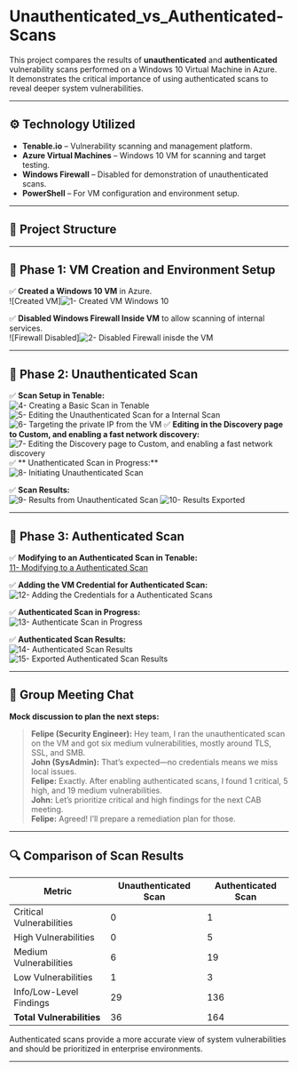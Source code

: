 # Unauthenticated_vs_Authenticated-Scans

This project compares the results of **unauthenticated** and **authenticated** vulnerability scans performed on a Windows 10 Virtual Machine in Azure.  
It demonstrates the critical importance of using authenticated scans to reveal deeper system vulnerabilities.

---

## ⚙️ Technology Utilized
- **Tenable.io** – Vulnerability scanning and management platform.
- **Azure Virtual Machines** – Windows 10 VM for scanning and target testing.
- **Windows Firewall** – Disabled for demonstration of unauthenticated scans.
- **PowerShell** – For VM configuration and environment setup.

---

## 📁 Project Structure

---

## 📝 Phase 1: VM Creation and Environment Setup
✅ **Created a Windows 10 VM** in Azure.  
![Created VM]![1- Created VM Windows 10](https://github.com/user-attachments/assets/2b6ef14b-5b2e-4a85-9918-d00c37218091)


✅ **Disabled Windows Firewall Inside VM** to allow scanning of internal services.  
![Firewall Disabled]![2- Disabled Firewall inisde the VM](https://github.com/user-attachments/assets/21b311a4-bbde-457a-ab61-63ddc67735fc)

---

## 📝 Phase 2: Unauthenticated Scan
✅ **Scan Setup in Tenable:**  
![4- Creating a Basic Scan in Tenable](https://github.com/user-attachments/assets/e65efcf7-e47d-4ac7-b62e-dd21c48279e4)
 ![5- Editing the Unauthenticated Scan for a Internal Scan](https://github.com/user-attachments/assets/ca9433b0-0f77-4ce8-b5f8-5a474f42c62a)
  ![6- Targeting the private IP from the VM](https://github.com/user-attachments/assets/5de6cb22-f2f5-4bff-afd5-50737229dd09)
  ✅ **Editing in the Discovery page to Custom, and enabling a fast network discovery:**
  ![7- Editing the Discovery page to Custom, and enabling a fast network discovery](https://github.com/user-attachments/assets/6f05294b-0d97-427e-b30b-6e056f6f5618)
    ✅ ** Unathenticated Scan in Progress:**
![8- Initiating Unauthenticated Scan](https://github.com/user-attachments/assets/9422b42c-0156-434e-bd8c-67451062adb1)

✅ **Scan Results:**  
![9- Results from Unauthenticated Scan](https://github.com/user-attachments/assets/02d38629-e94a-40b6-9ecf-2a515a4b5d09)
![10- Results Exported](https://github.com/user-attachments/assets/c2d05f6d-a4e9-456e-9a14-c05479dbf654)



---

## 📝 Phase 3: Authenticated Scan
✅ **Modifying to an Authenticated Scan in Tenable:**  
[11- Modifying to a Authenticated Scan](https://github.com/user-attachments/assets/e904b588-985f-4e60-a506-6eb01eb0ba78)

✅ **Adding the VM Credential for Authenticated Scan:** 
![12- Adding the Credentials for a Authenticated Scans](https://github.com/user-attachments/assets/b6f8f083-7963-45e3-ba44-21aaba230291)


✅ **Authenticated Scan in Progress:**  
![13- Authenticate Scan in Progress](https://github.com/user-attachments/assets/316d2ed8-686c-41a4-b65c-a43c6062e135)


✅ **Authenticated Scan Results:**  
![14- Authenticated Scan Results](https://github.com/user-attachments/assets/7fb84db0-dd97-4c02-a694-b2d28e12cbe7)
![15- Exported Authenticated Scan Results](https://github.com/user-attachments/assets/127a59d0-0c0a-4511-b651-20f8be2e6fd5)


---

## 💬 Group Meeting Chat
**Mock discussion to plan the next steps:**

> **Felipe (Security Engineer):** Hey team, I ran the unauthenticated scan on the VM and got six medium vulnerabilities, mostly around TLS, SSL, and SMB.  
> **John (SysAdmin):** That’s expected—no credentials means we miss local issues.  
> **Felipe:** Exactly. After enabling authenticated scans, I found 1 critical, 5 high, and 19 medium vulnerabilities.  
> **John:** Let’s prioritize critical and high findings for the next CAB meeting.  
> **Felipe:** Agreed! I’ll prepare a remediation plan for those.  

---

## 🔍 Comparison of Scan Results
| Metric                       | Unauthenticated Scan | Authenticated Scan |
|------------------------------|----------------------|--------------------|
| Critical Vulnerabilities     | 0                    | 1                  |
| High Vulnerabilities         | 0                    | 5                  |
| Medium Vulnerabilities       | 6                    | 19                 |
| Low Vulnerabilities          | 1                    | 3                  |
| Info/Low-Level Findings      | 29                   | 136                |
| **Total Vulnerabilities**    | 36                   | 164                |

Authenticated scans provide a more accurate view of system vulnerabilities and should be prioritized in enterprise environments.

---


